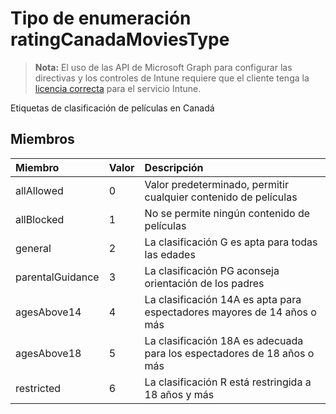 # <a name="ratingcanadamoviestype-enum-type"></a>Tipo de enumeración ratingCanadaMoviesType

> **Nota:** El uso de las API de Microsoft Graph para configurar las directivas y los controles de Intune requiere que el cliente tenga la [licencia correcta](https://go.microsoft.com/fwlink/?linkid=839381) para el servicio Intune.

Etiquetas de clasificación de películas en Canadá
## <a name="members"></a>Miembros
|Miembro|Valor|Descripción|
|:---|:---|:---|
|allAllowed|0|Valor predeterminado, permitir cualquier contenido de películas|
|allBlocked|1|No se permite ningún contenido de películas|
|general|2|La clasificación G es apta para todas las edades|
|parentalGuidance|3|La clasificación PG aconseja orientación de los padres|
|agesAbove14|4|La clasificación 14A es apta para espectadores mayores de 14 años o más|
|agesAbove18|5|La clasificación 18A es adecuada para los espectadores de 18 años o más|
|restricted|6|La clasificación R está restringida a 18 años y más|








